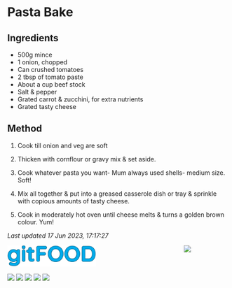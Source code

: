 # Pasta Bake

## Ingredients

- 500g mince
- 1 onion, chopped
- Can crushed tomatoes
- 2 tbsp of tomato paste
- About a cup beef stock
- Salt & pepper
- Grated carrot & zucchini, for extra nutrients
- Grated tasty cheese

## Method

1. Cook till onion and veg are soft

2. Thicken with cornflour or gravy mix & set aside.

3. Cook whatever pasta you want- Mum always used shells- medium size. Soft!

4. Mix all together & put into a greased casserole dish or tray & sprinkle with copious amounts of tasty cheese.

5. Cook in moderately hot oven until cheese melts & turns a golden brown colour.
Yum!

*Last updated 17 Jun 2023, 17:17:27*


<img src="../images/logo_sm.png" width="40%" />

<img src="https://profile-counter.glitch.me/fexofenadine_pastabake/count.svg" width="20%" align="right" />

<img src="https://img.shields.io/badge/tag-beef-blue.svg" /> <img src="https://img.shields.io/badge/tag-pasta-blue.svg" /> <img src="https://img.shields.io/badge/tag-sides-blue.svg" /> <img src="https://img.shields.io/badge/tag-baked-blue.svg" /> <img src="https://img.shields.io/badge/tag-cheesey-blue.svg" /> 